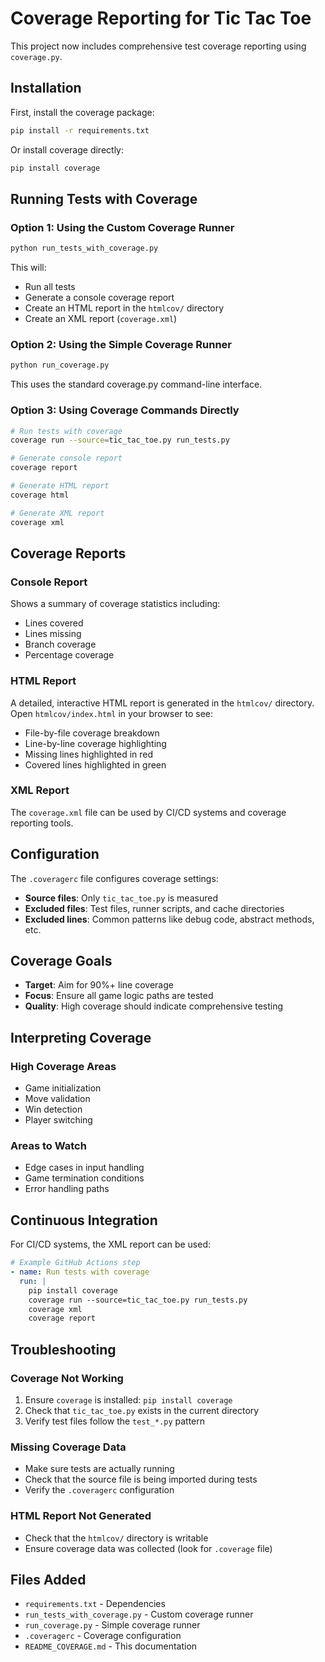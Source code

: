 # Coverage Reporting for Tic Tac Toe

This project now includes comprehensive test coverage reporting using `coverage.py`.

## Installation

First, install the coverage package:

```bash
pip install -r requirements.txt
```

Or install coverage directly:

```bash
pip install coverage
```

## Running Tests with Coverage

### Option 1: Using the Custom Coverage Runner

```bash
python run_tests_with_coverage.py
```

This will:
- Run all tests
- Generate a console coverage report
- Create an HTML report in the `htmlcov/` directory
- Create an XML report (`coverage.xml`)

### Option 2: Using the Simple Coverage Runner

```bash
python run_coverage.py
```

This uses the standard coverage.py command-line interface.

### Option 3: Using Coverage Commands Directly

```bash
# Run tests with coverage
coverage run --source=tic_tac_toe.py run_tests.py

# Generate console report
coverage report

# Generate HTML report
coverage html

# Generate XML report
coverage xml
```

## Coverage Reports

### Console Report
Shows a summary of coverage statistics including:
- Lines covered
- Lines missing
- Branch coverage
- Percentage coverage

### HTML Report
A detailed, interactive HTML report is generated in the `htmlcov/` directory. Open `htmlcov/index.html` in your browser to see:
- File-by-file coverage breakdown
- Line-by-line coverage highlighting
- Missing lines highlighted in red
- Covered lines highlighted in green

### XML Report
The `coverage.xml` file can be used by CI/CD systems and coverage reporting tools.

## Configuration

The `.coveragerc` file configures coverage settings:

- **Source files**: Only `tic_tac_toe.py` is measured
- **Excluded files**: Test files, runner scripts, and cache directories
- **Excluded lines**: Common patterns like debug code, abstract methods, etc.

## Coverage Goals

- **Target**: Aim for 90%+ line coverage
- **Focus**: Ensure all game logic paths are tested
- **Quality**: High coverage should indicate comprehensive testing

## Interpreting Coverage

### High Coverage Areas
- Game initialization
- Move validation
- Win detection
- Player switching

### Areas to Watch
- Edge cases in input handling
- Game termination conditions
- Error handling paths

## Continuous Integration

For CI/CD systems, the XML report can be used:

```yaml
# Example GitHub Actions step
- name: Run tests with coverage
  run: |
    pip install coverage
    coverage run --source=tic_tac_toe.py run_tests.py
    coverage xml
    coverage report
```

## Troubleshooting

### Coverage Not Working
1. Ensure `coverage` is installed: `pip install coverage`
2. Check that `tic_tac_toe.py` exists in the current directory
3. Verify test files follow the `test_*.py` pattern

### Missing Coverage Data
- Make sure tests are actually running
- Check that the source file is being imported during tests
- Verify the `.coveragerc` configuration

### HTML Report Not Generated
- Check that the `htmlcov/` directory is writable
- Ensure coverage data was collected (look for `.coverage` file)

## Files Added

- `requirements.txt` - Dependencies
- `run_tests_with_coverage.py` - Custom coverage runner
- `run_coverage.py` - Simple coverage runner
- `.coveragerc` - Coverage configuration
- `README_COVERAGE.md` - This documentation 